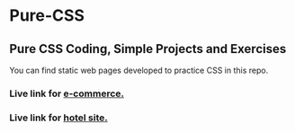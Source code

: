 # Pure-CSS

## Pure CSS Coding, Simple Projects and Exercises

You can find static web pages developed to practice CSS in this repo.

### Live link for <a href="https://hepsibukadar.netlify.app/" target="_blank">e-commerce.</a>

### Live link for <a href="https://fake-fimar.netlify.app/" target="_blank">hotel site.</a>
